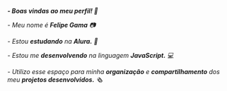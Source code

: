 **_- Boas vindas ao meu perfil! 🌟_**

_- Meu nome é **Felipe Gama** 📷_

_- Estou **estudando** na **Alura.** 📖_

_- Estou me **desenvolvendo** na linguagem **JavaScript.** 💻_

_- Utilizo esse espaço para minha **organização** e **compartilhamento** dos meu **projetos desenvolvidos.** 🗞️_
